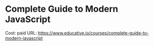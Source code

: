 # Complete Guide to Modern JavaScript

Cost: paid
URL: https://www.educative.io/courses/complete-guide-to-modern-javascript